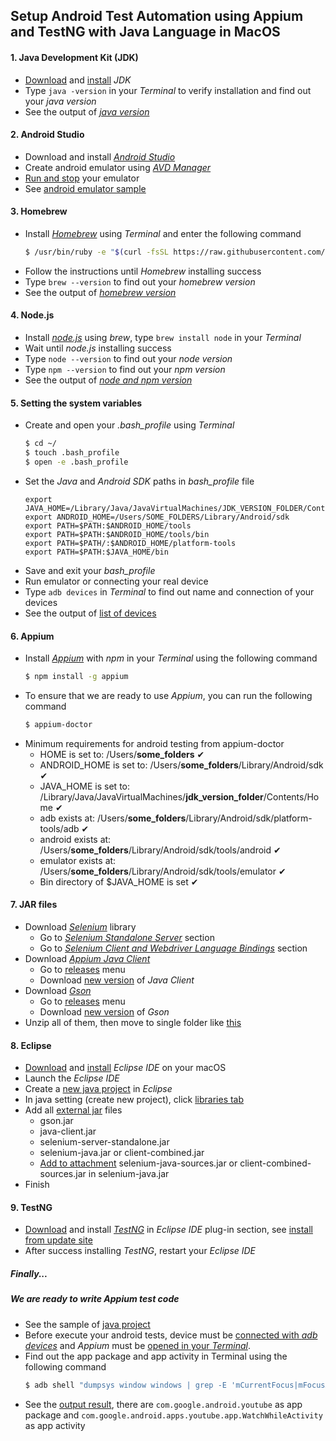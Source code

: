 ## Setup Android Test Automation using **Appium** and **TestNG** with Java Language in MacOS

#### 1. Java Development Kit (JDK)
* [Download](https://www.oracle.com/technetwork/java/javase/downloads/index.html) and [install](https://docs.oracle.com/javase/10/install/installation-jdk-and-jre-macos.htm#JSJIG-GUID-F575EB4A-70D3-4AB4-A20E-DBE95171AB5F) *JDK*
* Type `java -version` in your *Terminal* to verify installation and find out your *java version*
* See the output of *[java version](https://prnt.sc/p8zd7s)*

#### 2. Android Studio
* Download and install *[Android Studio](https://developer.android.com/studio)*
* Create android emulator using *[AVD Manager](https://developer.android.com/studio/run/managing-avds#createavd)*
* [Run and stop](https://developer.android.com/studio/run/managing-avds#emulator) your emulator
* See [android emulator sample](https://prnt.sc/p8zeq8)

#### 3. Homebrew
* Install *[Homebrew](https://brew.sh/)* using *Terminal* and enter the following command
    ```sh
    $ /usr/bin/ruby -e "$(curl -fsSL https://raw.githubusercontent.com/Homebrew/install/master/install)"
    ```
* Follow the instructions until *Homebrew* installing success
* Type `brew --version` to find out your *homebrew version*
* See the output of *[homebrew version](https://prnt.sc/p8zgxb)*

#### 4. Node.js
* Install *[node.js](https://nodejs.org/)* using *brew*, type `brew install node` in your *Terminal*
* Wait until *node.js* installing success
* Type `node --version` to find out your *node version*
* Type `npm --version` to find out your *npm version*
* See the output of *[node and npm version](https://prnt.sc/p8zkyz)*

#### 5. Setting the system variables
* Create and open your *.bash_profile* using *Terminal*
    ```sh
    $ cd ~/
    $ touch .bash_profile
    $ open -e .bash_profile
    ```
* Set the *Java* and *Android SDK* paths in *bash_profile* file
    ```
    export JAVA_HOME=/Library/Java/JavaVirtualMachines/JDK_VERSION_FOLDER/Contents/Home
    export ANDROID_HOME=/Users/SOME_FOLDERS/Library/Android/sdk
    export PATH=$PATH:$ANDROID_HOME/tools
    export PATH=$PATH:$ANDROID_HOME/tools/bin
    export PATH=$PATH/:$ANDROID_HOME/platform-tools
    export PATH=$PATH:$JAVA_HOME/bin
    ```
* Save and exit your *bash_profile*
* Run emulator or connecting your real device
* Type `adb devices` in *Terminal* to find out name and connection of your devices
* See the output of [list of devices](https://prnt.sc/p8sfi7)

#### 6. Appium
* Install *[Appium](http://appium.io/)* with *npm* in your *Terminal* using the following command
    ```sh
    $ npm install -g appium
    ```
* To ensure that we are ready to use *Appium*, you can run the following command
    ```sh
    $ appium-doctor
    ```
* Minimum requirements for android testing from appium-doctor
    * HOME is set to: /Users/**some_folders** ✔ 
    * ANDROID_HOME is set to: /Users/**some_folders**/Library/Android/sdk ✔ 
    * JAVA_HOME is set to: /Library/Java/JavaVirtualMachines/**jdk_version_folder**/Contents/Home ✔
    * adb exists at: /Users/**some_folders**/Library/Android/sdk/platform-tools/adb ✔
    * android exists at: /Users/**some_folders**/Library/Android/sdk/tools/android ✔
    * emulator exists at: /Users/**some_folders**/Library/Android/sdk/tools/emulator ✔
    * Bin directory of $JAVA_HOME is set ✔ 

#### 7. JAR files
* Download *[Selenium](https://www.seleniumhq.org/)* library
    * Go to *[Selenium Standalone Server](https://prnt.sc/p8o4a3)* section
    * Go to *[Selenium Client and Webdriver Language Bindings](https://prnt.sc/p8o509)* section
* Download *[Appium Java Client](https://github.com/appium/java-client)*
    * Go to [releases](https://prnt.sc/p8o7kk) menu
    * Download [new version](https://prnt.sc/p8o7xw) of *Java Client*
* Download *[Gson](https://github.com/google/gson)*
    * Go to [releases](https://prnt.sc/p8oc4o) menu
    * Download [new version](https://prnt.sc/p8ocfo) of *Gson*
* Unzip all of them, then move to single folder like [this](https://prnt.sc/p8rtba)

#### 8. Eclipse
* [Download](https://www.eclipse.org/) and [install](https://www.eclipse.org/downloads/packages/installer) *Eclipse IDE* on your macOS
* Launch the *Eclipse IDE*
* Create a [new java project](https://www.wikihow.com/Create-a-New-Java-Project-in-Eclipse) in *Eclipse*
* In java setting (create new project), click [libraries tab](https://prnt.sc/p930k1)
* Add all [external jar](https://prnt.sc/p931ea) files
    * gson.jar
    * java-client.jar
    * selenium-server-standalone.jar
    * selenium-java.jar or client-combined.jar
    * [Add to attachment](https://prnt.sc/p8rzth) selenium-java-sources.jar or client-combined-sources.jar in selenium-java.jar
* Finish

#### 9. TestNG
* [Download](https://testng.org/doc/download.html) and install *[TestNG](https://testng.org/)* in *Eclipse IDE* plug-in section, see [install from update site](https://prnt.sc/p8s46r)
* After success installing *TestNG*, restart your *Eclipse IDE*



##### Finally...
##### We are ready to write **Appium** test code
* See the sample of [java project](https://prnt.sc/p93bpc)
* Before execute your android tests, device must be [connected with *adb devices*](https://prnt.sc/p8sfi7) and *Appium* must be [opened in your *Terminal*](https://prnt.sc/p8smzt).
* Find out the app package and app activity in Terminal using the following command
    ```sh
    $ adb shell "dumpsys window windows | grep -E 'mCurrentFocus|mFocusApp'"
    ```
* See the [output result](https://prnt.sc/p8stgo), there are `com.google.android.youtube` as app package and `com.google.android.apps.youtube.app.WatchWhileActivity` as app activity
